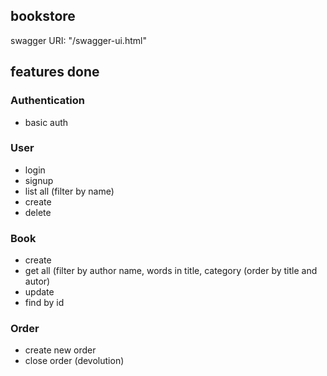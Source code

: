 ## bookstore

swagger URI: "/swagger-ui.html"

## features done

### Authentication
- basic auth

### User

- login
- signup
- list all (filter by name)
- create
- delete

### Book

- create
- get all (filter by author name, words in title, category
	(order by title and autor)
- update
- find by id



### Order

- create new order
- close order (devolution)
